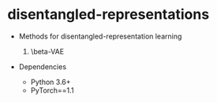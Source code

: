 # disentangled-representations

- Methods for disentangled-representation learning
  1. \beta-VAE 

- Dependencies
  - Python 3.6+
  - PyTorch==1.1
